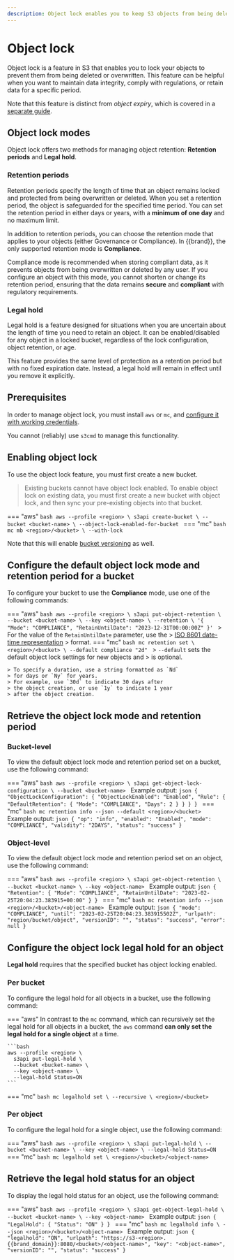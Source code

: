 ```yaml
---
description: Object lock enables you to keep S3 objects from being deleted or overwritten.
---
```

# Object lock


Object lock is a feature in S3 that enables you to lock your objects
to prevent them from being deleted or overwritten. This feature can be
helpful when you want to maintain data integrity, comply with
regulations, or retain data for a specific period.

Note that this feature is distinct from *object expiry*, which is covered in a [separate guide](expiry.md).

## Object lock modes

Object lock offers two methods for managing object retention:
**Retention periods** and **Legal hold**.

### Retention periods

Retention periods specify the length of time that an object
remains locked and protected from being overwritten or deleted.
When you set a retention period, the object is safeguarded for
the specified time period. You can set the retention period in
either days or years, with a **minimum of one day** and
no maximum limit.

In addition to retention periods, you can choose the retention mode
that applies to your objects (either Governance or Compliance). In
{{brand}}, the only supported retention mode is **Compliance**.

Compliance mode is recommended when storing compliant data,
as it prevents objects from being overwritten or deleted
by any user. If you configure an object with this mode, you
cannot shorten or change its retention period, ensuring that
the data remains **secure** and **compliant** with regulatory
requirements.

### Legal hold

Legal hold is a feature designed for situations when you are uncertain
about the length of time you need to retain an object. It can be
enabled/disabled for any object in a locked bucket, regardless of the
lock configuration, object retention, or age.

This feature provides the same level of protection as a retention period
but with no fixed expiration date. Instead, a legal hold will remain in
effect until you remove it explicitly.

## Prerequisites

In order to manage object lock, you must install `aws` or `mc`, and [configure it with working credentials](credentials.md).

You cannot (reliably) use `s3cmd` to manage this functionality.

## Enabling object lock

To use the object lock feature, you must first create a new bucket.

> Existing buckets cannot have object lock enabled.
> To enable object lock on existing data, you must first create a new bucket with object lock, and then sync your pre-existing objects into that bucket.

=== "aws"
    ```bash
    aws --profile <region> \
      s3api create-bucket \
      --bucket <bucket-name> \
      --object-lock-enabled-for-bucket
    ```
=== "mc"
    ```bash
    mc mb <region>/<bucket> \
      --with-lock
    ```

Note that this will enable [bucket versioning](versioning.md) as well.

## Configure the default object lock mode and retention period for a bucket

To configure your bucket to use the **Compliance** mode,
use one of the following commands:

=== "aws"
    ```bash
    aws --profile <region> \
      s3api put-object-retention \
      --bucket <bucket-name> \
      --key <object-name> \
      --retention \
      '{ "Mode": "COMPLIANCE", "RetainUntilDate": "2023-12-31T00:00:00Z" }'
    ```
    > For the value of the `RetainUntilDate` parameter, use the
    > [ISO 8601 date-time representation](https://en.wikipedia.org/wiki/ISO_8601#Combined_date_and_time_representations)
    > format.
=== "mc"
    ```bash
    mc retention set \
      <region>/<bucket> \
      --default compliance "2d"
    ```
    > `--default` sets the default object lock settings for new objects and
    > is optional.

    > To specify a duration, use a string formatted as `Nd`
    > for days or `Ny` for years.
    > For example, use `30d` to indicate 30 days after
    > the object creation, or use `1y` to indicate 1 year
    > after the object creation.

## Retrieve the object lock mode and retention period

### Bucket-level

To view the default object lock mode and retention period set on
a bucket, use the following command:

=== "aws"
    ```bash
    aws --profile <region> \
      s3api get-object-lock-configuration \
      --bucket <bucket-name>
    ```
    Example output:
    ```json
    {
      "ObjectLockConfiguration": {
        "ObjectLockEnabled": "Enabled",
        "Rule": {
          "DefaultRetention": {
            "Mode": "COMPLIANCE",
            "Days": 2
          }
        }
      }
    }
    ```
=== "mc"
    ```bash
    mc retention info --json --default <region>/<bucket>
    ```
    Example output:
    ```json
    {
      "op": "info",
      "enabled": "Enabled",
      "mode": "COMPLIANCE",
      "validity": "2DAYS",
      "status": "success"
    }
    ```

### Object-level

To view the default object lock mode and retention period set on
an object, use the following command:

=== "aws"
    ```bash
    aws --profile <region> \
      s3api get-object-retention \
      --bucket <bucket-name> \
      --key <object-name>
    ```
    Example output:
    ```json
    {
      "Retention": {
        "Mode": "COMPLIANCE",
        "RetainUntilDate": "2023-02-25T20:04:23.383915+00:00"
      }
    }
    ```
=== "mc"
    ```bash
    mc retention info --json <region>/<bucket>/<object-name>
    ```
    Example output:
    ```json
    {
      "mode": "COMPLIANCE",
      "until": "2023-02-25T20:04:23.383915502Z",
      "urlpath": "region/bucket/object",
      "versionID": "",
      "status": "success",
      "error": null
    }
    ```


## Configure the object lock legal hold for an object

**Legal hold** requires that the specified bucket
has object locking enabled.

### Per bucket

To configure the legal hold for all objects in a bucket,
use the following command:

=== "aws"
    In contrast to the `mc` command, which can recursively set
    the legal hold for all objects in a bucket, the `aws`
    command **can only set the legal hold for a single object**
    at a time.

    ```bash
    aws --profile <region> \
      s3api put-legal-hold \
      --bucket <bucket-name> \
      --key <object-name> \
      --legal-hold Status=ON
    ```
=== "mc"
    ```bash
    mc legalhold set \
      --recursive \
      <region>/<bucket>
    ```

### Per object

To configure the legal hold for a single object,
use the following command:

=== "aws"
    ```bash
    aws --profile <region> \
      s3api put-legal-hold \
      --bucket <bucket-name> \
      --key <object-name> \
      --legal-hold Status=ON
    ```
=== "mc"
    ```bash
    mc legalhold set \
      <region>/<bucket>/<object-name>
    ```

## Retrieve the legal hold status for an object

To display the legal hold status for an object, use the following command:

=== "aws"
    ```bash
    aws --profile <region> \
      s3api get-object-legal-hold \
      --bucket <bucket-name> \
      --key <object-name>
    ```
    Example output:
    ```json
    {
      "LegalHold": {
        "Status": "ON"
      }
    }
    ```
=== "mc"
    ```bash
    mc legalhold info \
      --json <region>/<bucket>/<object-name>
    ```
    Example output:
    ```json
    {
      "legalhold": "ON",
      "urlpath": "https://s3-<region>.{{brand_domain}}:8080/<bucket>/<object-name>",
      "key": "<object-name>",
      "versionID": "",
      "status": "success"
    }
    ```
